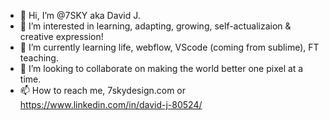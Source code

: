 - 👋 Hi, I’m @7SKY aka David J.
- 👀 I’m interested in learning, adapting, growing, self-actualizaion & creative expression!
- 🌱 I’m currently learning life, webflow, VScode (coming from sublime), FT teaching.
- 💞️ I’m looking to collaborate on making the world better one pixel at a time.
- 📫 How to reach me, 7skydesign.com or https://www.linkedin.com/in/david-j-80524/

<!---
7SKY/7SKY is a ✨ special ✨ repository because its `README.md` (this file) appears on your GitHub profile.
You can click the Preview link to take a look at your changes.
--->
